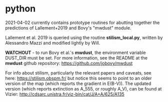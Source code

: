 # python #

2021-04-02 currently contains prototype routines for abutting together the predictions of Lallement+2019 and Bovy's "mwdust" module. 

Lallement et al. 2019 is queried using the routine **stilism_local.py**, written by Alessandro Mazzi and modified lightly by Will.

**WATCHOUT** - to run Bovy et al.'s **mwdust**, the environment variable DUST_DIR must be set. For more information, see the README at the **mwdust** github repository: 
https://github.com/jobovy/mwdust

For info about stilism, particularly the relevant papers and caveats, see here: https://stilism.obspm.fr/ but notice this seems to point to an older version of the map (which 
reports the gradient in E(B-V)). The updated version (which reports extinction as A_555, or roughly A_V), can be found at Vizier: 
http://cdsarc.unistra.fr/viz-bin/cat/J/A+A/625/A135

